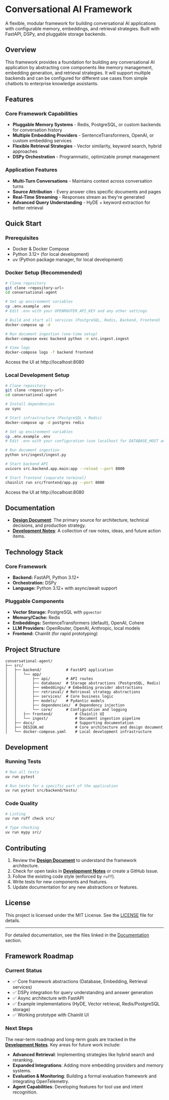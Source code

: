 # Conversational AI Framework

A flexible, modular framework for building conversational AI applications with configurable memory, embeddings, and retrieval strategies. Built with FastAPI, DSPy, and pluggable storage backends.

## Overview

This framework provides a foundation for building any conversational AI application by abstracting core components like memory management, embedding generation, and retrieval strategies. It will support multiple backends and can be configured for different use cases from simple chatbots to enterprise knowledge assistants.


## Features

### Core Framework Capabilities
- **Pluggable Memory Systems** - Redis, PostgreSQL, or custom backends for conversation history
- **Multiple Embedding Providers** - SentenceTransformers, OpenAI, or custom embedding services
- **Flexible Retrieval Strategies** - Vector similarity, keyword search, hybrid approaches
- **DSPy Orchestration** - Programmatic, optimizable prompt management

### Application Features
- **Multi-Turn Conversations** - Maintains context across conversation turns
- **Source Attribution** - Every answer cites specific documents and pages
- **Real-Time Streaming** - Responses stream as they're generated
- **Advanced Query Understanding** - HyDE + keyword extraction for better retrieval

## Quick Start

### Prerequisites

- Docker & Docker Compose
- Python 3.12+ (for local development)
- uv (Python package manager, for local development)

### Docker Setup (Recommended)

```bash
# Clone repository
git clone <repository-url>
cd conversational-agent

# Set up environment variables
cp .env.example .env
# Edit .env with your OPENROUTER_API_KEY and any other settings

# Build and start all services (PostgreSQL, Redis, Backend, Frontend)
docker-compose up -d

# Run document ingestion (one-time setup)
docker-compose exec backend python -m src.ingest.ingest

# View logs
docker-compose logs -f backend frontend
```

Access the UI at http://localhost:8080

### Local Development Setup

```bash
# Clone repository
git clone <repository-url>
cd conversational-agent

# Install dependencies
uv sync

# Start infrastructure (PostgreSQL + Redis)
docker-compose up -d postgres redis

# Set up environment variables
cp .env.example .env
# Edit .env with your configuration (use localhost for DATABASE_HOST and REDIS_HOST)

# Run document ingestion
python src/ingest/ingest.py

# Start backend API
uvicorn src.backend.app.main:app --reload --port 8000

# Start frontend (separate terminal)
chainlit run src/frontend/app.py --port 8080
```

Access the UI at http://localhost:8080

## Documentation

- **[Design Document](DESIGN.md)**: The primary source for architecture, technical decisions, and production strategy.
- **[Development Notes](NOTES.md)**: A collection of raw notes, ideas, and future action items.

## Technology Stack

### Core Framework
- **Backend:** FastAPI, Python 3.12+
- **Orchestration:** DSPy
- **Language:** Python 3.12+ with async/await support

### Pluggable Components
- **Vector Storage:** PostgreSQL with `pgvector`
- **Memory/Cache:** Redis
- **Embeddings:** SentenceTransformers (default), OpenAI, Cohere
- **LLM Providers:** OpenRouter, OpenAI, Anthropic, local models
- **Frontend:** Chainlit (for rapid prototyping)

## Project Structure

```
conversational-agent/
├── src/
│   ├── backend/           # FastAPI application
│   │   └── app/
│   │       ├── api/       # API routes
│   │       ├── database/  # Storage abstractions (PostgreSQL, Redis)
│   │       ├── embeddings/ # Embedding provider abstractions
│   │       ├── retrieval/ # Retrieval strategy abstractions
│   │       ├── services/  # Core business logic
│   │       ├── models/    # Pydantic models
│   │       ├── dependencies/  # Dependency injection
│   │       └── core/      # Configuration and logging
│   │   ├── frontend/          # Chainlit UI
│   │   └── ingest/            # Document ingestion pipeline
│   ├── docs/                  # Supporting documentation
│   ├── DESIGN.md              # Core architecture and design document
│   └── docker-compose.yaml    # Local development infrastructure
```

## Development

### Running Tests

```bash
# Run all tests
uv run pytest

# Run tests for a specific part of the application
uv run pytest src/backend/tests/
```

### Code Quality

```bash
# Linting
uv run ruff check src/

# Type checking
uv run mypy src/
```

## Contributing

1. Review the **[Design Document](DESIGN.md)** to understand the framework architecture.
2. Check for open tasks in **[Development Notes](NOTES.md)** or create a GitHub Issue.
3. Follow the existing code style (enforced by `ruff`).
4. Write tests for new components and features.
5. Update documentation for any new abstractions or features.

## License

This project is licensed under the MIT License. See the [LICENSE](LICENSE) file for details.

---

For detailed documentation, see the files linked in the [Documentation](#documentation) section.

## Framework Roadmap

### Current Status
- ✅ Core framework abstractions (Database, Embedding, Retrieval services)
- ✅ DSPy integration for query understanding and answer generation
- ✅ Async architecture with FastAPI
- ✅ Example implementations (HyDE, Vector retrieval, Redis/PostgreSQL storage)
- ✅ Working prototype with Chainlit UI

### Next Steps

The near-term roadmap and long-term goals are tracked in the **[Development Notes](NOTES.md)**. Key areas for future work include:

- **Advanced Retrieval**: Implementing strategies like hybrid search and reranking.
- **Expanded Integrations**: Adding more embedding providers and memory systems.
- **Evaluation & Monitoring**: Building a formal evaluation framework and integrating OpenTelemetry.
- **Agent Capabilities**: Developing features for tool use and intent recognition.



